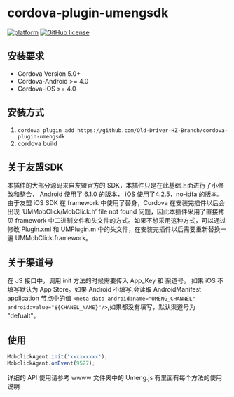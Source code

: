# cordova-plugin-umengsdk
[![platform](https://img.shields.io/badge/platform-iOS%2FAndroid-lightgrey.svg?style=flat)](https://github.com/Old-Driver-HZ-Branch/cordova-plugin-umengsdk)
[![GitHub license](https://img.shields.io/github/license/mashape/apistatus.svg?style=flat)](https://github.com/Old-Driver-HZ-Branch/cordova-plugin-umengsdk/blob/master/LICENSE)


## 安装要求
- Cordova Version 5.0+
- Cordova-Android >= 4.0
- Cordova-iOS >= 4.0			

## 安装方式
1. ```cordova plugin add https://github.com/Old-Driver-HZ-Branch/cordova-plugin-umengsdk```            
2. cordova build

## 关于友盟SDK
本插件的大部分源码来自友盟官方的 SDK，本插件只是在此基础上面进行了小修改和整合， Android 使用了 6.1.0 的版本， iOS 使用了4.2.5，no-idfa 的版本。
由于友盟 iOS SDK 在 framework 中使用了替身，Cordova 在安装完插件以后会出现 ‘UMMobClick/MobClick.h’ file not found 问题，因此本插件采用了直接拷贝 framework 中二进制文件和头文件的方式。如果不想采用这种方式，可以通过修改 Plugin.xml  和 UMPlugin.m 中的头文件，在安装完插件以后需要重新替换一遍 UMMobClick.framework。

## 关于渠道号
在 JS 接口中，调用 init 方法的时候需要传入 App_Key 和 渠道号。 如果 iOS 不填写默认为 App Store。如果 Android 不填写,会读取 AndroidManifest application 节点中的值
```<meta-data android:name="UMENG_CHANNEL" android:value="${CHANEL_NAME}"/>```,如果都没有填写，默认渠道号为 "defualt"。

## 使用
```js
MobclickAgent.init('xxxxxxxxx');
MobclickAgent.onEvent(9527);
```
详细的 API 使用请参考 wwww 文件夹中的 Umeng.js 有里面有每个方法的使用说明

